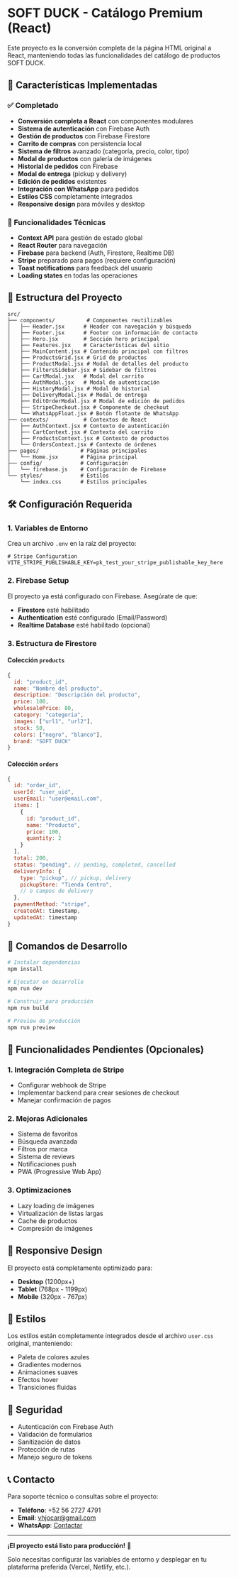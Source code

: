 # SOFT DUCK - Catálogo Premium (React)

Este proyecto es la conversión completa de la página HTML original a React, manteniendo todas las funcionalidades del catálogo de productos SOFT DUCK.

## 🚀 Características Implementadas

### ✅ Completado
- **Conversión completa a React** con componentes modulares
- **Sistema de autenticación** con Firebase Auth
- **Gestión de productos** con Firebase Firestore
- **Carrito de compras** con persistencia local
- **Sistema de filtros** avanzado (categoría, precio, color, tipo)
- **Modal de productos** con galería de imágenes
- **Historial de pedidos** con Firebase
- **Modal de entrega** (pickup y delivery)
- **Edición de pedidos** existentes
- **Integración con WhatsApp** para pedidos
- **Estilos CSS** completamente integrados
- **Responsive design** para móviles y desktop

### 🔧 Funcionalidades Técnicas
- **Context API** para gestión de estado global
- **React Router** para navegación
- **Firebase** para backend (Auth, Firestore, Realtime DB)
- **Stripe** preparado para pagos (requiere configuración)
- **Toast notifications** para feedback del usuario
- **Loading states** en todas las operaciones

## 📁 Estructura del Proyecto

```
src/
├── components/          # Componentes reutilizables
│   ├── Header.jsx      # Header con navegación y búsqueda
│   ├── Footer.jsx      # Footer con información de contacto
│   ├── Hero.jsx        # Sección hero principal
│   ├── Features.jsx    # Características del sitio
│   ├── MainContent.jsx # Contenido principal con filtros
│   ├── ProductsGrid.jsx # Grid de productos
│   ├── ProductModal.jsx # Modal de detalles del producto
│   ├── FiltersSidebar.jsx # Sidebar de filtros
│   ├── CartModal.jsx   # Modal del carrito
│   ├── AuthModal.jsx   # Modal de autenticación
│   ├── HistoryModal.jsx # Modal de historial
│   ├── DeliveryModal.jsx # Modal de entrega
│   ├── EditOrderModal.jsx # Modal de edición de pedidos
│   ├── StripeCheckout.jsx # Componente de checkout
│   └── WhatsAppFloat.jsx # Botón flotante de WhatsApp
├── contexts/           # Contextos de React
│   ├── AuthContext.jsx # Contexto de autenticación
│   ├── CartContext.jsx # Contexto del carrito
│   ├── ProductsContext.jsx # Contexto de productos
│   └── OrdersContext.jsx # Contexto de órdenes
├── pages/             # Páginas principales
│   └── Home.jsx       # Página principal
├── config/            # Configuración
│   └── firebase.js    # Configuración de Firebase
└── styles/            # Estilos
    └── index.css      # Estilos principales
```

## 🛠️ Configuración Requerida

### 1. Variables de Entorno
Crea un archivo `.env` en la raíz del proyecto:

```env
# Stripe Configuration
VITE_STRIPE_PUBLISHABLE_KEY=pk_test_your_stripe_publishable_key_here
```

### 2. Firebase Setup
El proyecto ya está configurado con Firebase. Asegúrate de que:

- **Firestore** esté habilitado
- **Authentication** esté configurado (Email/Password)
- **Realtime Database** esté habilitado (opcional)

### 3. Estructura de Firestore

#### Colección `products`
```javascript
{
  id: "product_id",
  name: "Nombre del producto",
  description: "Descripción del producto",
  price: 100,
  wholesalePrice: 80,
  category: "categoria",
  images: ["url1", "url2"],
  stock: 50,
  colors: ["negro", "blanco"],
  brand: "SOFT DUCK"
}
```

#### Colección `orders`
```javascript
{
  id: "order_id",
  userId: "user_uid",
  userEmail: "user@email.com",
  items: [
    {
      id: "product_id",
      name: "Producto",
      price: 100,
      quantity: 2
    }
  ],
  total: 200,
  status: "pending", // pending, completed, cancelled
  deliveryInfo: {
    type: "pickup", // pickup, delivery
    pickupStore: "Tienda Centro",
    // o campos de delivery
  },
  paymentMethod: "stripe",
  createdAt: timestamp,
  updatedAt: timestamp
}
```

## 🚀 Comandos de Desarrollo

```bash
# Instalar dependencias
npm install

# Ejecutar en desarrollo
npm run dev

# Construir para producción
npm run build

# Preview de producción
npm run preview
```

## 🔧 Funcionalidades Pendientes (Opcionales)

### 1. Integración Completa de Stripe
- Configurar webhook de Stripe
- Implementar backend para crear sesiones de checkout
- Manejar confirmación de pagos

### 2. Mejoras Adicionales
- Sistema de favoritos
- Búsqueda avanzada
- Filtros por marca
- Sistema de reviews
- Notificaciones push
- PWA (Progressive Web App)

### 3. Optimizaciones
- Lazy loading de imágenes
- Virtualización de listas largas
- Cache de productos
- Compresión de imágenes

## 📱 Responsive Design

El proyecto está completamente optimizado para:
- **Desktop** (1200px+)
- **Tablet** (768px - 1199px)
- **Mobile** (320px - 767px)

## 🎨 Estilos

Los estilos están completamente integrados desde el archivo `user.css` original, manteniendo:
- Paleta de colores azules
- Gradientes modernos
- Animaciones suaves
- Efectos hover
- Transiciones fluidas

## 🔐 Seguridad

- Autenticación con Firebase Auth
- Validación de formularios
- Sanitización de datos
- Protección de rutas
- Manejo seguro de tokens

## 📞 Contacto

Para soporte técnico o consultas sobre el proyecto:
- **Teléfono**: +52 56 2727 4791
- **Email**: vhjocar@gmail.com
- **WhatsApp**: [Contactar](https://wa.me/525627274791)

---

**¡El proyecto está listo para producción!** 🎉

Solo necesitas configurar las variables de entorno y desplegar en tu plataforma preferida (Vercel, Netlify, etc.).
